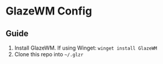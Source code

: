 # GlazeWM Config

## Guide

1. Install GlazeWM. If using Winget: `winget install GlazeWM`
2. Clone this repo into `~/.glzr`

